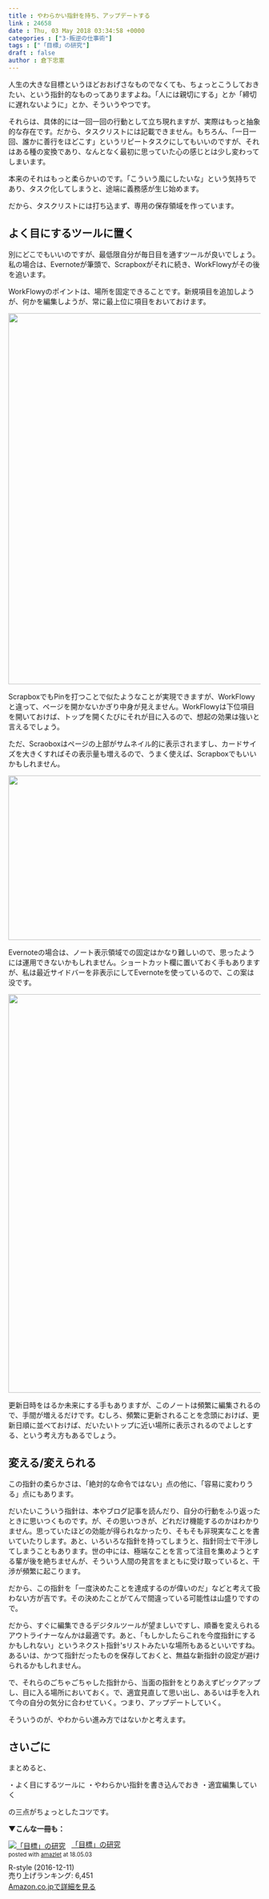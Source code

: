 ```yaml
---
title : やわらかい指針を持ち、アップデートする
link : 24658
date : Thu, 03 May 2018 03:34:58 +0000
categories : ["3-叛逆の仕事術"]
tags : ["「目標」の研究"]
draft : false
author : 倉下忠憲
---
```


人生の大きな目標というほどおおげさなものでなくても、ちょっとこうしておきたい、という指針的なものってありますよね。「人には親切にする」とか「締切に遅れないように」とか、そういうやつです。

それらは、具体的には一回一回の行動として立ち現れますが、実際はもっと抽象的な存在です。だから、タスクリストには記載できません。もちろん、「一日一回、誰かに善行をほどこす」というリピートタスクにしてもいいのですが、それはある種の変換であり、なんとなく最初に思っていた心の感じとは少し変わってしまいます。

本来のそれはもっと柔らかいのです。「こういう風にしたいな」という気持ちであり、タスク化してしまうと、途端に義務感が生じ始めます。

だから、タスクリストには打ち込まず、専用の保存領域を作っています。

<h2>よく目にするツールに置く</h2>

別にどこでもいいのですが、最低限自分が毎日目を通すツールが良いでしょう。私の場合は、Evernoteが筆頭で、Scrapboxがそれに続き、WorkFlowyがその後を追います。

WorkFlowyのポイントは、場所を固定できることです。新規項目を追加しようが、何かを編集しようが、常に最上位に項目をおいておけます。

<a href="https://rashita.net/blog/?attachment_id=24663" rel="attachment wp-att-24663"><img src="https://rashita.net/blog/wp-content/uploads/2018/05/screenshot-5.png" alt="" width="902" height="740" class="alignnone size-full wp-image-24663" /></a>


ScrapboxでもPinを打つことで似たようなことが実現できますが、WorkFlowyと違って、ページを開かないかぎり中身が見えません。WorkFlowyは下位項目を開いておけば、トップを開くたびにそれが目に入るので、想起の効果は強いと言えるでしょう。

ただ、Scraoboxはページの上部がサムネイル的に表示されますし、カードサイズを大きくすればその表示量も増えるので、うまく使えば、Scrapboxでもいいかもしれません。

<a href="https://rashita.net/blog/?attachment_id=24660" rel="attachment wp-att-24660"><img src="https://rashita.net/blog/wp-content/uploads/2018/05/screenshot-3.png" alt="" width="735" height="328" class="alignnone size-full wp-image-24660" /></a>

Evernoteの場合は、ノート表示領域での固定はかなり難しいので、思ったようには運用できないかもしれません。ショートカット欄に置いておく手もありますが、私は最近サイドバーを非表示にしてEvernoteを使っているので、この案は没です。

<a href="https://rashita.net/blog/?attachment_id=24659" rel="attachment wp-att-24659"><img src="https://rashita.net/blog/wp-content/uploads/2018/05/screenshot-2.png" alt="" width="1405" height="795" class="alignnone size-full wp-image-24659" /></a>

更新日時をはるか未来にする手もありますが、このノートは頻繁に編集されるので、手間が増えるだけです。むしろ、頻繁に更新されることを念頭におけば、更新日順に並べておけば、だいたいトップに近い場所に表示されるのでよしとする、という考え方もあるでしょう。

<h2>変える/変えられる</h2>

この指針の柔らかさは、「絶対的な命令ではない」点の他に、「容易に変わりうる」点にもあります。

だいたいこういう指針は、本やブログ記事を読んだり、自分の行動をふり返ったときに思いつくものです。が、その思いつきが、どれだけ機能するのかはわかりません。思っていたほどの効能が得られなかったり、そもそも非現実なことを書いていたりします。あと、いろいろな指針を持ってしまうと、指針同士で干渉してしまうこともあります。世の中には、極端なことを言って注目を集めようとする輩が後を絶ちませんが、そういう人間の発言をまともに受け取っていると、干渉が頻繁に起こります。

だから、この指針を「一度決めたことを達成するのが偉いのだ」などと考えて扱わない方が吉です。その決めたことがてんで間違っている可能性は山盛りですので。

だから、すぐに編集できるデジタルツールが望ましいですし、順番を変えられるアウトライナーなんかは最適です。あと、「もしかしたらこれを今度指針にするかもしれない」というネクスト指針'sリストみたいな場所もあるといいですね。あるいは、かつて指針だったものを保存しておくと、無益な新指針の設定が避けられるかもしれません。

で、それらのごちゃごちゃした指針から、当面の指針をとりあえずピックアップし、目に入る場所においておく。で、適宜見直して思い出し、あるいは手を入れて今の自分の気分に合わせていく。つまり、アップデートしていく。

そういうのが、やわからい進み方ではないかと考えます。

<h2>さいごに</h2>

まとめると、

・よく目にするツールに
・やわらかい指針を書き込んでおき
・適宜編集していく

の三点がちょっとしたコツです。

<strong>▼こんな一冊も：</strong>

<div class="amazlet-box" style="margin-bottom:0px;"><div class="amazlet-image" style="float:left;margin:0px 12px 1px 0px;"><a href="http://www.amazon.co.jp/exec/obidos/ASIN/B01MXXFY28/rashita1000-22/ref=nosim/" name="amazletlink" target="_blank"><img src="https://images-fe.ssl-images-amazon.com/images/I/410t4sR1ziL._SL160_.jpg" alt="「目標」の研究" style="border: none;" /></a></div><div class="amazlet-info" style="line-height:120%; margin-bottom: 10px"><div class="amazlet-name" style="margin-bottom:10px;line-height:120%"><a href="http://www.amazon.co.jp/exec/obidos/ASIN/B01MXXFY28/rashita1000-22/ref=nosim/" name="amazletlink" target="_blank">「目標」の研究</a><div class="amazlet-powered-date" style="font-size:80%;margin-top:5px;line-height:120%">posted with <a href="http://www.amazlet.com/" title="amazlet" target="_blank">amazlet</a> at 18.05.03</div></div><div class="amazlet-detail">R-style (2016-12-11)<br />売り上げランキング: 6,451<br /></div><div class="amazlet-sub-info" style="float: left;"><div class="amazlet-link" style="margin-top: 5px"><a href="http://www.amazon.co.jp/exec/obidos/ASIN/B01MXXFY28/rashita1000-22/ref=nosim/" name="amazletlink" target="_blank">Amazon.co.jpで詳細を見る</a></div></div></div><div class="amazlet-footer" style="clear: left"></div></div>


